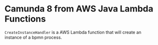 # Camunda 8 from AWS Java Lambda Functions

`CreateInstanceHandler` is a AWS Lambda function that will create an instance of a bpmn process. 

